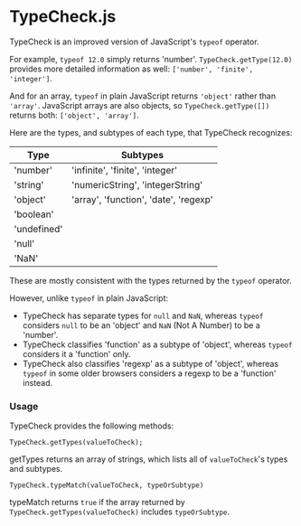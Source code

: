 # TypeCheck.js

TypeCheck is an improved version of JavaScript's `typeof` operator. 

For example, `typeof 12.0` simply returns 'number'. `TypeCheck.getType(12.0)` provides more detailed information as well: `['number', 'finite', 'integer']`.

And for an array, `typeof` in plain JavaScript returns `'object'` rather than `'array'`. JavaScript arrays are also objects, so `TypeCheck.getType([])` returns both: `['object', 'array']`.

Here are the types, and subtypes of each type, that TypeCheck recognizes:

| Type        | Subtypes                              |
|-------------|---------------------------------------|
| 'number'    | 'infinite', 'finite', 'integer'       |
| 'string'    | 'numericString', 'integerString'      |
| 'object'    | 'array', 'function', 'date', 'regexp' |
| 'boolean'   |                                       |
| 'undefined' |                                       |
| 'null'      |                                       |
| 'NaN'       |                                       |

These are mostly consistent with the types returned by the `typeof` operator.

However, unlike `typeof` in plain JavaScript:

- TypeCheck has separate types for `null` and `NaN`, whereas `typeof` considers `null` to be an 'object' and `NaN` (Not A Number) to be a 'number'.
- TypeCheck classifies 'function' as a subtype of 'object', whereas `typeof` considers it a 'function' only.
- TypeCheck also classifies 'regexp' as a subtype of 'object', whereas `typeof` in some older browsers considers a regexp to be a 'function' instead.

### Usage

TypeCheck provides the following methods:

```
TypeCheck.getTypes(valueToCheck);
```

getTypes returns an array of strings, which lists all of `valueToCheck`'s types and subtypes.

```
TypeCheck.typeMatch(valueToCheck, typeOrSubtype)
```

typeMatch returns `true` if the array returned by `TypeCheck.getTypes(valueToCheck)` includes `typeOrSubtype`.
